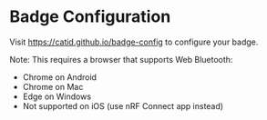 # Badge Configuration

Visit https://catid.github.io/badge-config to configure your badge.

Note: This requires a browser that supports Web Bluetooth:
- Chrome on Android
- Chrome on Mac
- Edge on Windows
- Not supported on iOS (use nRF Connect app instead)
